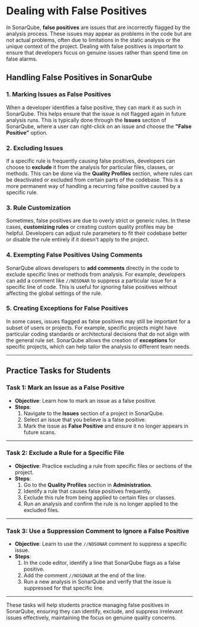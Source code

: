 # Dealing with False Positives

In SonarQube, **false positives** are issues that are incorrectly flagged by the analysis process. These issues may appear as problems in the code but are not actual problems, often due to limitations in the static analysis or the unique context of the project. Dealing with false positives is important to ensure that developers focus on genuine issues rather than spend time on false alarms.

## Handling False Positives in SonarQube

### 1. **Marking Issues as False Positives**
When a developer identifies a false positive, they can mark it as such in SonarQube. This helps ensure that the issue is not flagged again in future analysis runs. This is typically done through the **Issues** section of SonarQube, where a user can right-click on an issue and choose the **"False Positive"** option.

### 2. **Excluding Issues**
If a specific rule is frequently causing false positives, developers can choose to **exclude** it from the analysis for particular files, classes, or methods. This can be done via the **Quality Profiles** section, where rules can be deactivated or excluded from certain parts of the codebase. This is a more permanent way of handling a recurring false positive caused by a specific rule.

### 3. **Rule Customization**
Sometimes, false positives are due to overly strict or generic rules. In these cases, **customizing rules** or creating custom quality profiles may be helpful. Developers can adjust rule parameters to fit their codebase better or disable the rule entirely if it doesn't apply to the project.

### 4. **Exempting False Positives Using Comments**
SonarQube allows developers to **add comments** directly in the code to exclude specific lines or methods from analysis. For example, developers can add a comment like `//NOSONAR` to suppress a particular issue for a specific line of code. This is useful for ignoring false positives without affecting the global settings of the rule.

### 5. **Creating Exceptions for False Positives**
In some cases, issues flagged as false positives may still be important for a subset of users or projects. For example, specific projects might have particular coding standards or architectural decisions that do not align with the general rule set. SonarQube allows the creation of **exceptions** for specific projects, which can help tailor the analysis to different team needs.

---

## Practice Tasks for Students

### Task 1: Mark an Issue as a False Positive
- **Objective**: Learn how to mark an issue as a false positive.
- **Steps**:
  1. Navigate to the **Issues** section of a project in SonarQube.
  2. Select an issue that you believe is a false positive.
  3. Mark the issue as **False Positive** and ensure it no longer appears in future scans.

---

### Task 2: Exclude a Rule for a Specific File
- **Objective**: Practice excluding a rule from specific files or sections of the project.
- **Steps**:
  1. Go to the **Quality Profiles** section in **Administration**.
  2. Identify a rule that causes false positives frequently.
  3. Exclude this rule from being applied to certain files or classes.
  4. Run an analysis and confirm the rule is no longer applied to the excluded files.

---

### Task 3: Use a Suppression Comment to Ignore a False Positive
- **Objective**: Learn to use the `//NOSONAR` comment to suppress a specific issue.
- **Steps**:
  1. In the code editor, identify a line that SonarQube flags as a false positive.
  2. Add the comment `//NOSONAR` at the end of the line.
  3. Run a new analysis in SonarQube and verify that the issue is suppressed for that specific line.

---

These tasks will help students practice managing false positives in SonarQube, ensuring they can identify, exclude, and suppress irrelevant issues effectively, maintaining the focus on genuine quality concerns.
